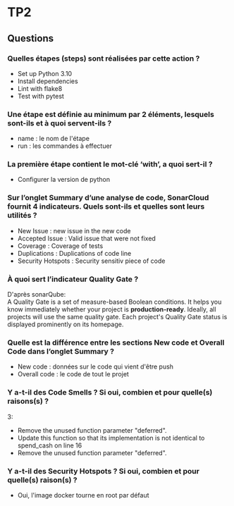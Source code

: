 # TP2

## Questions

### Quelles étapes (steps) sont réalisées par cette action ?

- Set up Python 3.10
- Install dependencies
- Lint with flake8
- Test with pytest

### Une étape est définie au minimum par 2 éléments, lesquels sont-ils et à quoi servent-ils ?

- name : le nom de l'étape
- run : les commandes à effectuer

### La première étape contient le mot-clé ‘with’, a quoi sert-il ?

- Configurer la version de python

### Sur l’onglet Summary d’une analyse de code, SonarCloud fournit 4 indicateurs. Quels sont-ils et quelles sont leurs utilités ?

- New Issue : new issue in the new code
- Accepted Issue : Valid issue that were not fixed
- Coverage : Coverage of tests
- Duplications : Duplications of code line
- Security Hotspots : Security sensitiv piece of code

### À quoi sert l’indicateur Quality Gate ?

D'après sonarQube:  
A Quality Gate is a set of measure-based Boolean conditions. It helps you know immediately whether your project is **production-ready**. Ideally, all projects will use the same quality gate. Each project's Quality Gate status is displayed prominently on its homepage.

### Quelle est la différence entre les sections New code et Overall Code dans l’onglet Summary ?

- New code : données sur le code qui vient d'être push
- Overall code : le code de tout le projet

### Y a-t-il des Code Smells ? Si oui, combien et pour quelle(s) raisons(s) ?

3:

- Remove the unused function parameter "deferred".
- Update this function so that its implementation is not identical to spend_cash on line 16
- Remove the unused function parameter "deferred".

### Y a-t-il des Security Hotspots ? Si oui, combien et pour quelle(s) raison(s) ?

- Oui, l'image docker tourne en root par défaut
